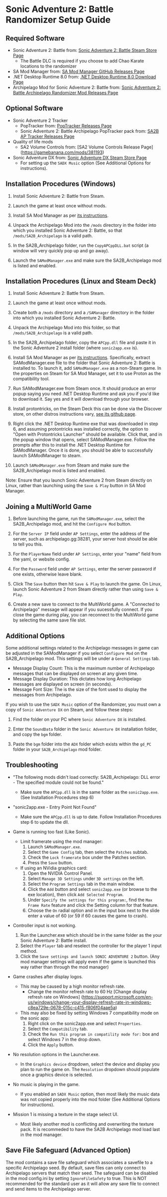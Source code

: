 # Sonic Adventure 2: Battle Randomizer Setup Guide

## Required Software

- Sonic Adventure 2: Battle from: [Sonic Adventure 2: Battle Steam Store Page](https://store.steampowered.com/app/213610/Sonic_Adventure_2/)
	- The Battle DLC is required if you choose to add Chao Karate locations to the randomizer
- SA Mod Manager from: [SA Mod Manager GitHub Releases Page](https://github.com/X-Hax/SA-Mod-Manager/releases)
- .NET Desktop Runtime 8.0 from: [.NET Desktop Runtime 8.0 Download Page](https://dotnet.microsoft.com/en-us/download/dotnet/thank-you/runtime-desktop-8.0.12-windows-x64-installer)
- Archipelago Mod for Sonic Adventure 2: Battle
  from: [Sonic Adventure 2: Battle Archipelago Randomizer Mod Releases Page](https://github.com/PoryGone/SA2B_Archipelago/releases/)

## Optional Software
- Sonic Adventure 2 Tracker
	- PopTracker from: [PopTracker Releases Page](https://github.com/black-sliver/PopTracker/releases/)
	- Sonic Adventure 2: Battle Archipelago PopTracker pack from: [SA2B AP Tracker Releases Page](https://github.com/PoryGone/SA2B_AP_Tracker/releases/)
- Quality of life mods
	- SA2 Volume Controls from: [SA2 Volume Controls Release Page] (https://gamebanana.com/mods/381193)
- Sonic Adventure DX from: [Sonic Adventure DX Steam Store Page](https://store.steampowered.com/app/71250/Sonic_Adventure_DX/)
	- For setting up the `SADX Music` option (See Additional Options for instructions).

## Installation Procedures (Windows)

1. Install Sonic Adventure 2: Battle from Steam.

2. Launch the game at least once without mods.

3. Install SA Mod Manager as per [its instructions](https://github.com/X-Hax/SA-Mod-Manager/tree/master?tab=readme-ov-file).

4. Unpack the Archipelago Mod into the `/mods` directory in the folder into which you installed Sonic Adventure 2: Battle, so that `/mods/SA2B_Archipelago` is a valid path.

5. In the SA2B_Archipelago folder, run the `CopyAPCppDLL.bat` script (a window will very quickly pop up and go away).

6. Launch the `SAModManager.exe` and make sure the SA2B_Archipelago mod is listed and enabled.

## Installation Procedures (Linux and Steam Deck)

1. Install Sonic Adventure 2: Battle from Steam.

2. Launch the game at least once without mods.

3. Create both a `/mods` directory and a `/SAManager` directory in the folder into which you installed Sonic Adventure 2: Battle.

4. Unpack the Archipelago Mod into this folder, so that `/mods/SA2B_Archipelago` is a valid path.

5. In the SA2B_Archipelago folder, copy the `APCpp.dll` file and paste it in the Sonic Adventure 2 install folder (where `sonic2app.exe` is).

6. Install SA Mod Manager as per [its instructions](https://github.com/X-Hax/SA-Mod-Manager/tree/master?tab=readme-ov-file). Specifically, extract SAModManager.exe file to the folder that Sonic Adventure 2: Battle is installed to. To launch it, add ``SAModManager.exe`` as a non-Steam game. In the properties on Steam for SA Mod Manager, set it to use Proton as the compatibility tool.

7. Run SAModManager.exe from Steam once. It should produce an error popup saying you need .NET Desktop Runtime and ask you if you'd like to download it. Say yes and it will download through your browser.

8. Install protontricks, on the Steam Deck this can be done via the Discover store, on other distros instructions vary, [see its github page](https://github.com/Matoking/protontricks).

9. Right click the .NET Desktop Runtime exe that was downloaded in step 6, and assuming protontricks was installed correctly, the option to "Open with Protontricks Launcher" should be available. Click that, and in the popup window that opens, select SAModManager.exe. Follow the prompts after this to install the .NET Desktop Runtime for SAModManager. Once it is done, you should be able to successfully launch SAModManager to steam.

10. Launch `SAModManager.exe` from Steam and make sure the SA2B_Archipelago mod is listed and enabled.

Note: Ensure that you launch Sonic Adventure 2 from Steam directly on Linux, rather than launching using the `Save & Play` button in SA Mod Manager.

## Joining a MultiWorld Game

1. Before launching the game, run the `SAModManager.exe`, select the SA2B_Archipelago mod, and hit the `Configure Mod` button.

2. For the `Server IP` field under `AP Settings`, enter the address of the server, such as archipelago.gg:38281, your server host should be able to tell you this.

3. For the `PlayerName` field under `AP Settings`, enter your "name" field from the yaml, or website config.

4. For the `Password` field under `AP Settings`, enter the server password if one exists, otherwise leave blank.

5. Click The `Save` button then hit `Save & Play` to launch the game. On Linux, launch Sonic Adventure 2 from Steam directly rather than using `Save & Play`.

6. Create a new save to connect to the MultiWorld game. A "Connected to Archipelago" message will appear if you sucessfully connect. If you close the game during play, you can reconnect to the MultiWorld game by selecting the same save file slot.

## Additional Options

Some additional settings related to the Archipelago messages in game can be adjusted in the SAModManager if you select `Configure Mod` on the SA2B_Archipelago mod. This settings will be under a `General Settings` tab.

- Message Display Count: This is the maximum number of Archipelago messages that can be displayed on screen at any given time.
- Message Display Duration: This dictates how long Archipelago messages are displayed on screen (in seconds).
- Message Font Size: The is the size of the font used to display the messages from Archipelago.

If you wish to use the `SADX Music` option of the Randomizer, you must own a copy of `Sonic Adventure DX` on Steam, and follow these steps:

1. Find the folder on your PC where `Sonic Adventure DX` is installed.

2. Enter the `SoundData` folder in the `Sonic Adventure DX` installation folder, and copy the `bgm` folder.

3. Paste the `bgm` folder into the `ADX` folder which exists within the `gd_PC` folder in your `SA2B_Archipelago` mod folder.

## Troubleshooting

- "The following mods didn't load correctly: SA2B_Archipelago: DLL error - The specified module could not be found."
	- Make sure the `APCpp.dll` is in the same folder as the `sonic2app.exe`. (See Installation Procedures step 6)

- "sonic2app.exe - Entry Point Not Found"
	- Make sure the `APCpp.dll` is up to date. Follow Installation Procedures step 6 to update the dll.

- Game is running too fast (Like Sonic).
	- Limit framerate using the mod manager:
		1. Launch `SAModManager.exe`.
		2. Select the `Game Config` tab, then select the `Patches` subtab.
		3. Check the `Lock framerate` box under the Patches section.
		4. Press the `Save` button.
	- If using an NVidia graphics card:
		1. Open the NVIDIA Control Panel.
		2. Select `Manage 3D Settings` under `3D settings` on the left.
		3. Select the `Program Settings` tab in the main window.
		4. Click the `Add` button and select `sonic2app.exe` (or browse to the exe location), then click `Add Selected Program`.
		5. Under `Specify the settings for this program:`, find the `Max Frame Rate` feature and click the Setting column for that feature.
		6. Choose the `On` radial option and in the input box next to the slide enter a value of 60 (or 59 if 60 causes the game to crash).

- Controller input is not working.
	1. Run the Launcher.exe which should be in the same folder as the your Sonic Adventure 2: Battle install.
	2. Select the `Player` tab and reselect the controller for the player 1 input method.
	3. Click the `Save settings and launch SONIC ADVENTURE 2` button. (Any mod manager settings will apply even if the game is launched this way rather than through the mod manager)

- Game crashes after display logos.
	- This may be caused by a high monitor refresh rate.
		- Change the monitor refresh rate to 60 Hz [Change display refresh rate on Windows] (https://support.microsoft.com/en-us/windows/change-your-display-refresh-rate-in-windows-c8ea729e-0678-015c-c415-f806f04aae5a)
	- This may also be fixed by setting Windows 7 compatibility mode on the sonic app:
		1. Right click on the sonic2app.exe and select `Properties`.
		2. Select the `Compatibility` tab.
		3. Check the `Run this program in compatility mode for:` box and select Windows 7 in the drop down.
		4. Click the `Apply` button.

- No resolution options in the Launcher.exe.
	- In the `Graphics device` dropdown, select the device and display you plan to run the game on. The `Resolution` dropdown should populate once a graphics device is selected.

- No music is playing in the game.
	- If you enabled an `SADX Music` option, then most likely the music data was not copied properly into the mod folder (See Additional Options for instructions).

- Mission 1 is missing a texture in the stage select UI.
	- Most likely another mod is conflicting and overwriting the texture pack. It is recommeded to have the SA2B Archipelago mod load last in the mod manager.

## Save File Safeguard (Advanced Option)

The mod contains a save file safeguard which associates a savefile to a specific Archipelago seed. By default, save files can only connect to Archipelago servers that match their seed. The safeguard can be disabled in the mod config.ini by setting `IgnoreFileSafety` to true. This is NOT recommended for the standard user as it will allow any save file to connect and send items to the Archipelago server.
